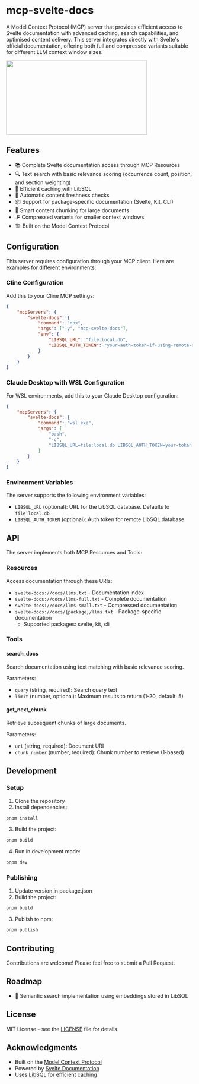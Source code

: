 # mcp-svelte-docs

A Model Context Protocol (MCP) server that provides efficient access
to Svelte documentation with advanced caching, search capabilities,
and optimised content delivery. This server integrates directly with
Svelte's official documentation, offering both full and compressed
variants suitable for different LLM context window sizes.

<a href="https://glama.ai/mcp/servers/wu4hy1xtjb">
  <img width="380" height="200" src="https://glama.ai/mcp/servers/wu4hy1xtjb/badge" />
</a>

## Features

- 📚 Complete Svelte documentation access through MCP Resources
- 🔍 Text search with basic relevance scoring (occurrence count,
  position, and section weighting)
- 💾 Efficient caching with LibSQL
- 🔄 Automatic content freshness checks
- 📦 Support for package-specific documentation (Svelte, Kit, CLI)
- 📏 Smart content chunking for large documents
- 🗜️ Compressed variants for smaller context windows
- 🏗️ Built on the Model Context Protocol

## Configuration

This server requires configuration through your MCP client. Here are
examples for different environments:

### Cline Configuration

Add this to your Cline MCP settings:

```json
{
	"mcpServers": {
		"svelte-docs": {
			"command": "npx",
			"args": ["-y", "mcp-svelte-docs"],
			"env": {
				"LIBSQL_URL": "file:local.db",
				"LIBSQL_AUTH_TOKEN": "your-auth-token-if-using-remote-db"
			}
		}
	}
}
```

### Claude Desktop with WSL Configuration

For WSL environments, add this to your Claude Desktop configuration:

```json
{
	"mcpServers": {
		"svelte-docs": {
			"command": "wsl.exe",
			"args": [
				"bash",
				"-c",
				"LIBSQL_URL=file:local.db LIBSQL_AUTH_TOKEN=your-token npx -y mcp-svelte-docs"
			]
		}
	}
}
```

### Environment Variables

The server supports the following environment variables:

- `LIBSQL_URL` (optional): URL for the LibSQL database. Defaults to
  `file:local.db`
- `LIBSQL_AUTH_TOKEN` (optional): Auth token for remote LibSQL
  database

## API

The server implements both MCP Resources and Tools:

### Resources

Access documentation through these URIs:

- `svelte-docs://docs/llms.txt` - Documentation index
- `svelte-docs://docs/llms-full.txt` - Complete documentation
- `svelte-docs://docs/llms-small.txt` - Compressed documentation
- `svelte-docs://docs/{package}/llms.txt` - Package-specific
  documentation
  - Supported packages: svelte, kit, cli

### Tools

#### search_docs

Search documentation using text matching with basic relevance scoring.

Parameters:

- `query` (string, required): Search query text
- `limit` (number, optional): Maximum results to return (1-20,
  default: 5)

#### get_next_chunk

Retrieve subsequent chunks of large documents.

Parameters:

- `uri` (string, required): Document URI
- `chunk_number` (number, required): Chunk number to retrieve
  (1-based)

## Development

### Setup

1. Clone the repository
2. Install dependencies:

```bash
pnpm install
```

3. Build the project:

```bash
pnpm build
```

4. Run in development mode:

```bash
pnpm dev
```

### Publishing

1. Update version in package.json
2. Build the project:

```bash
pnpm build
```

3. Publish to npm:

```bash
pnpm publish
```

## Contributing

Contributions are welcome! Please feel free to submit a Pull Request.

## Roadmap

- 🧠 Semantic search implementation using embeddings stored in LibSQL

## License

MIT License - see the [LICENSE](LICENSE) file for details.

## Acknowledgments

- Built on the
  [Model Context Protocol](https://github.com/modelcontextprotocol)
- Powered by [Svelte Documentation](https://svelte.dev)
- Uses [LibSQL](https://github.com/libsql/libsql) for efficient
  caching
